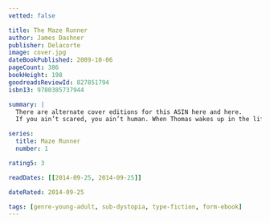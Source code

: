 ```yaml
---
vetted: false

title: The Maze Runner
author: James Dashner
publisher: Delacorte
image: cover.jpg
dateBookPublished: 2009-10-06
pageCount: 386
bookHeight: 198
goodreadsReviewId: 827851794
isbn13: 9780385737944

summary: |
  There are alternate cover editions for this ASIN here and here.
  If you ain’t scared, you ain’t human. When Thomas wakes up in the lift, the only thing he can remember is his name. He’s surrounded by strangers—boys whose memories are also gone. Nice to meet ya, shank. Welcome to the Glade. Outside the towering stone walls that surround the Glade is a limitless, ever-changing maze. It’s the only way out—and no one’s ever made it through alive. Everything is going to change. Then a girl arrives. The first girl ever. And the message she delivers is terrifying. Remember. Survive. Run.

series:
  title: Maze Runner
  number: 1

rating5: 3

readDates: [[2014-09-25, 2014-09-25]]

dateRated: 2014-09-25

tags: [genre-young-adult, sub-dystopia, type-fiction, form-ebook]
---
```

